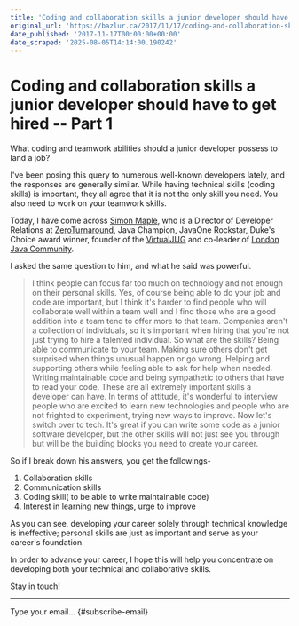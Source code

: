 ```yaml
---
title: 'Coding and collaboration skills a junior developer should have to get hired – Part 1'
original_url: 'https://bazlur.ca/2017/11/17/coding-and-collaboration-skills-a-junior-developer-should-have-to-get-hired-part-1/'
date_published: '2017-11-17T00:00:00+00:00'
date_scraped: '2025-08-05T14:14:00.190242'
---
```


Coding and collaboration skills a junior developer should have to get hired -- Part 1
=====================================================================================

What coding and teamwork abilities should a junior developer possess to land a job?

I've been posing this query to numerous well-known developers lately, and the responses are generally similar. While having technical skills (coding skills) is important, they all agree that it is not the only skill you need. You also need to work on your teamwork skills.

Today, I have come across [Simon Maple](https://twitter.com/sjmaple), who is a Director of Developer Relations at [ZeroTurnaround](https://zeroturnaround.com/), Java Champion, JavaOne Rockstar, Duke's Choice award winner, founder of the [VirtualJUG](https://virtualjug.com/) and co-leader of [London Java Community](https://www.meetup.com/Londonjavacommunity/).

I asked the same question to him, and what he said was powerful.
> I think people can focus far too much on technology and not enough on their personal skills. Yes, of course being able to do your job and code are important, but I think it's harder to find people who will collaborate well within a team well and I find those who are a good addition into a team tend to offer more to that team. Companies aren't a collection of individuals, so it's important when hiring that you're not just trying to hire a talented individual. So what are the skills? Being able to communicate to your team. Making sure others don't get surprised when things unusual happen or go wrong. Helping and supporting others while feeling able to ask for help when needed. Writing maintainable code and being sympathetic to others that have to read your code. These are all extremely important skills a developer can have. In terms of attitude, it's wonderful to interview people who are excited to learn new technologies and people who are not frighted to experiment, trying new ways to improve. Now let's switch over to tech. It's great if you can write some code as a junior software developer, but the other skills will not just see you through but will be the building blocks you need to create your career.

So if I break down his answers, you get the followings-

1. Collaboration skills
2. Communication skills
3. Coding skill( to be able to write maintainable code)
4. Interest in learning new things, urge to improve

As you can see, developing your career solely through technical knowledge is ineffective; personal skills are just as important and serve as your career's foundation.

In order to advance your career, I hope this will help you concentrate on developing both your technical and collaborative skills.

Stay in touch!  

*** ** * ** ***

Type your email... {#subscribe-email}
